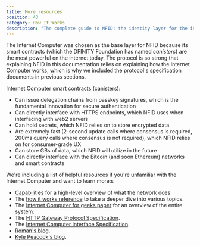 ```yaml
---
title: More resources
position: 43
category: How It Works
description: "The complete guide to NFID: the identity layer for the internet."
---
```


The Internet Computer was chosen as the base layer for NFID because its smart contracts (which the DFINITY Foundation has named *canisters*) are the most powerful on the internet today. The protocol is so strong that explaining NFID in this documentation relies on explaining how the Internet Computer works, which is why we included the protocol's specification documents in previous sections. 

Internet Computer smart contracts (canisters):
- Can issue delegation chains from passkey signatures, which is the fundamental innovation for secure authentication
- Can directly interface with HTTPS endpoints, which NFID uses when interfacing with web2 servers
- Can hold secrets, which NFID relies on to store encrypted data
- Are extremely fast (2-second update calls where consensus is required, 200ms query calls where consensus is not required), which NFID relies on for consumer-grade UX
- Can store GBs of data, which NFID will utilize in the future
- Can directly interface with the Bitcoin (and soon Ethereum) networks and smart contracts

We're including a list of helpful resources if you're unfamiliar with the Internet Computer and want to learn more:s
- [Capabilities](https://internetcomputer.org/capabilities) for a high-level overview of what the network does
- The [how it works reference](https://internetcomputer.org/how-it-works/) to take a deeper dive into various topics.
- The [Internet Computer for geeks paper](https://eprint.iacr.org/2022/087.pdf) for an overview of the entire system.
- The [HTTP Gateway Protocol Specification](https://internetcomputer.org/docs/current/references/http-gateway-protocol-spec).
- The [Internet Computer Interface Specification](https://internetcomputer.org/docs/current/references/ic-interface-spec).
- [Roman's blog](https://mmapped.blog/posts.html).
- [Kyle Peacock's blog](https://kyle-peacock.com/blog/).